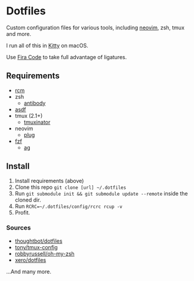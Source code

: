 # Dotfiles

Custom configuration files for various tools, including
[neovim](https://neovim.io), zsh, tmux and more.

I run all of this in [Kitty](https://github.com/kovidgoyal/kitty) on macOS.

Use [Fira Code](https://github.com/ryanoasis/nerd-fonts/tree/master/patched-fonts/FiraCode) to take full advantage of
ligatures.

## Requirements

- [rcm](https://github.com/thoughtbot/rcm)
- zsh
  - [antibody](getantibody/antibody)
- [asdf](https://github.com/asdf-vm/asdf)
- tmux (2.1+)
  - [tmuxinator](https://github.com/tmuxinator/tmuxinator)
- neovim
  - [plug](https://github.com/junegunn/vim-plug)
- [fzf](https://github.com/junegunn/fzf)
  - [ag](https://github.com/ggreer/the_silver_searcher)

## Install

1. Install requirements (above)
2. Clone this repo `git clone [url] ~/.dotfiles`
3. Run `git submodule init && git submodule update --remote` inside the cloned dir.
4. Run `RCRC=~/.dotfiles/config/rcrc rcup -v`
5. Profit.

### Sources

- [thoughtbot/dotfiles](https://github.com/thoughtbot/dotfiles)
- [tony/tmux-config](https://github.com/tony/tmux-config)
- [robbyrussell/oh-my-zsh](https://github.com/tony/tmux-config)
- [xero/dotfiles](https://github.com/xero/dotfiles)

...And many more.

